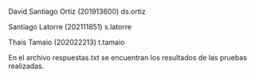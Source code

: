David Santiago Ortiz (201913600) ds.ortiz

Santiago Latorre (202111851) s.latorre

Thais Tamaio (202022213) t.tamaio

En el archivo respuestas.txt se encuentran los resultados de las pruebas realizadas.
